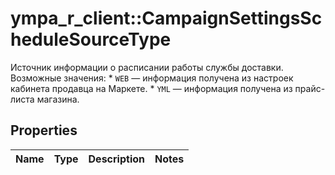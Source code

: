 # ympa_r_client::CampaignSettingsScheduleSourceType

Источник информации о расписании работы службы доставки. Возможные значения: * `WEB` — информация получена из настроек кабинета продавца на Маркете. * `YML` — информация получена из прайс-листа магазина. 

## Properties
Name | Type | Description | Notes
------------ | ------------- | ------------- | -------------


